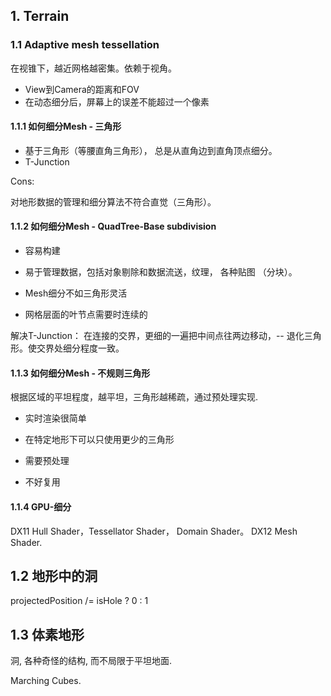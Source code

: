 ## 1. Terrain
### 1.1 Adaptive mesh tessellation
在视锥下，越近网格越密集。依赖于视角。
* View到Camera的距离和FOV
* 在动态细分后，屏幕上的误差不能超过一个像素

#### 1.1.1 如何细分Mesh - 三角形
* 基于三角形（等腰直角三角形）， 总是从直角边到直角顶点细分。
* T-Junction

Cons:

对地形数据的管理和细分算法不符合直觉（三角形）。
#### 1.1.2 如何细分Mesh - QuadTree-Base subdivision
* 容易构建
* 易于管理数据，包括对象剔除和数据流送，纹理， 各种贴图 （分块）。

* Mesh细分不如三角形灵活
* 网格层面的叶节点需要时连续的

解决T-Junction：
在连接的交界，更细的一遍把中间点往两边移动，-- 退化三角形。使交界处细分程度一致。

#### 1.1.3 如何细分Mesh - 不规则三角形
根据区域的平坦程度，越平坦，三角形越稀疏，通过预处理实现.
* 实时渲染很简单
* 在特定地形下可以只使用更少的三角形

* 需要预处理
* 不好复用

#### 1.1.4 GPU-细分

DX11 Hull Shader，Tessellator Shader， Domain Shader。
DX12 Mesh Shader.

## 1.2 地形中的洞

projectedPosition /= isHole ? 0 : 1 

## 1.3 体素地形
洞, 各种奇怪的结构, 而不局限于平坦地面.

Marching Cubes.